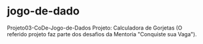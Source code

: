 # jogo-de-dado
Projeto03-CoDe-Jogo-de-Dados Projeto: Calculadora de Gorjetas (O referido projeto faz parte dos desafios da Mentoria "Conquiste sua Vaga").
